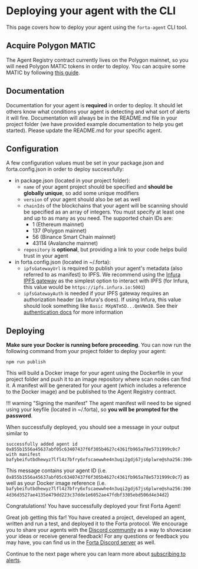 # Deploying your agent with the CLI

This page covers how to deploy your agent using the `forta-agent` CLI tool.

## Acquire Polygon MATIC

The Agent Registry contract currently lives on the Polygon mainnet, so you will need Polygon MATIC tokens in order to deploy. You can acquire some MATIC by following [this guide](matic.md).

## Documentation

Documentation for your agent is **required** in order to deploy. It should let others know what conditions your agent is detecting and what sort of alerts it will fire. Documentation will always be in the README.md file in your project folder (we have provided example documentation to help you get started). Please update the README.md for your specific agent.

## Configuration

A few configuration values must be set in your package.json and forta.config.json in order to deploy successfully:

- in package.json (located in your project folder):
    - `name` of your agent project should be specified and **should be globally unique**, so add some unique modifiers
    - `version` of your agent should also be set as well
    - `chainIds` of the blockchains that your agent will be scanning should be specified as an array of integers. You must specify at least one and up to as many as you need. The supported chain IDs are:
        - 1 (Ethereum mainnet)
        - 137 (Polygon mainnet)
        - 56 (Binance Smart Chain mainnet)
        - 43114 (Avalanche mainnet)
    - `repository` is **optional**, but providing a link to your code helps build trust in your agent
- in forta.config.json (located in ~/.forta):
    - `ipfsGatewayUrl` is required to publish your agent's metadata (also referred to as manifest) to IPFS. We recommend using the [Infura IPFS gateway](https://infura.io/docs/ipfs) as the simplest option to interact with IPFS (for Infura, this value would be `https://ipfs.infura.io:5001`)
    - `ipfsGatewayAuth` is needed if your IPFS gateway requires an authorization header (as Infura's does). If using Infura, this value should look something like `Basic MXpNTm5D...QmVNmI0`. See their [authentication docs](https://infura.io/docs/ipfs#section/Authentication) for more information

## Deploying

**Make sure your Docker is running before proceeding**. You can now run the following command from your project folder to deploy your agent:

```
npm run publish
```

This will build a Docker image for your agent using the Dockerfile in your project folder and push it to an image repository where scan nodes can find it. A manifest will be generated for your agent (which includes a reference to the Docker image) and be published to the Agent Registry contract.

!!! warning "Signing the manifest"
    The agent manifest will need to be signed using your keyfile (located in ~/.forta), so **you will be prompted for the password**.

When successfully deployed, you should see a message in your output similar to 
```
successfully added agent id 0x855b1556a45637abf05c63407437f6f305b4627c4361fb965a78e5731999c0c7 with manifest bafybeifutbdhewyz7lfl4z7bfry6xfscaewwhe4n3uqi2gdj67js6plwre@sha256:3904d36d3527ae4135e479dd223c37dde1e6052ae47fdbf3305ebd506d4e34d2
```
This message contains your agent ID (i.e. `0x855b1556a45637abf05c63407437f6f305b4627c4361fb965a78e5731999c0c7`) as well as your Docker image reference (i.e. `bafybeifutbdhewyz7lfl4z7bfry6xfscaewwhe4n3uqi2gdj67js6plwre@sha256:3904d36d3527ae4135e479dd223c37dde1e6052ae47fdbf3305ebd506d4e34d2`)

Congratulations! You have successfully deployed your first Forta Agent!

Great job getting this far! You have created a project, developed an agent, written and run a test, and deployed it to the Forta protocol. We encourage you to share your agents with the [Discord community](https://discord.gg/DUju5Dh4J9) as a way to showcase your ideas or receive general feedback! For any questions or feedback you may have, you can find us in the [Forta Discord server](https://discord.gg/DUju5Dh4J9) as well.

Continue to the next page where you can learn more about [subscribing to alerts](subscribing.md).